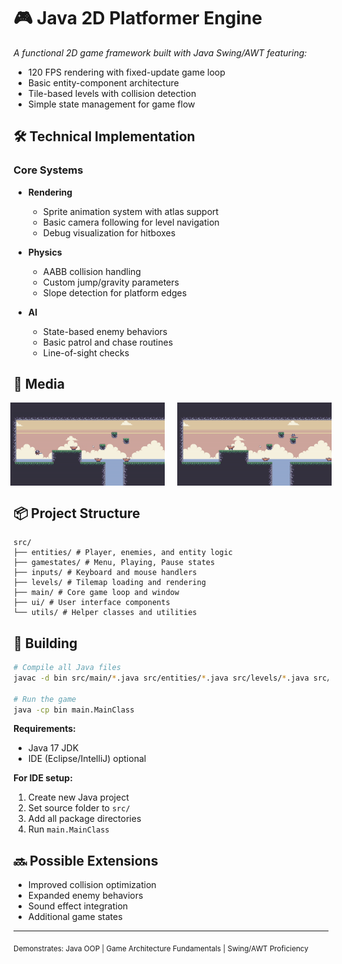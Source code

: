 # 🎮 Java 2D Platformer Engine

_A functional 2D game framework built with Java Swing/AWT featuring:_

- 120 FPS rendering with fixed-update game loop
- Basic entity-component architecture
- Tile-based levels with collision detection
- Simple state management for game flow

## 🛠️ Technical Implementation

### Core Systems

- **Rendering**

  - Sprite animation system with atlas support
  - Basic camera following for level navigation
  - Debug visualization for hitboxes

- **Physics**

  - AABB collision handling
  - Custom jump/gravity parameters
  - Slope detection for platform edges

- **AI**
  - State-based enemy behaviors
  - Basic patrol and chase routines
  - Line-of-sight checks

## 🎥 Media

<div align="center" style="gap: 20px; display: flex; justify-content: center;">
  <img src="assets/gif1.gif" width="49%"/>
  <img src="assets/gif2.gif" width="49%"/> 
</div>

## 📦 Project Structure

```
src/
├── entities/ # Player, enemies, and entity logic
├── gamestates/ # Menu, Playing, Pause states
├── inputs/ # Keyboard and mouse handlers
├── levels/ # Tilemap loading and rendering
├── main/ # Core game loop and window
├── ui/ # User interface components
└── utils/ # Helper classes and utilities
```

## 🚀 Building

```bash
# Compile all Java files
javac -d bin src/main/*.java src/entities/*.java src/levels/*.java src/utils/*.java src/gamestates/*.java src/inputs/*.java src/ui/*.java

# Run the game
java -cp bin main.MainClass
```

**Requirements:**

- Java 17 JDK
- IDE (Eclipse/IntelliJ) optional

**For IDE setup:**

1. Create new Java project
2. Set source folder to `src/`
3. Add all package directories
4. Run `main.MainClass`

## 🔜 Possible Extensions

- Improved collision optimization
- Expanded enemy behaviors
- Sound effect integration
- Additional game states

---

<sub>Demonstrates: Java OOP | Game Architecture Fundamentals | Swing/AWT Proficiency</sub>
